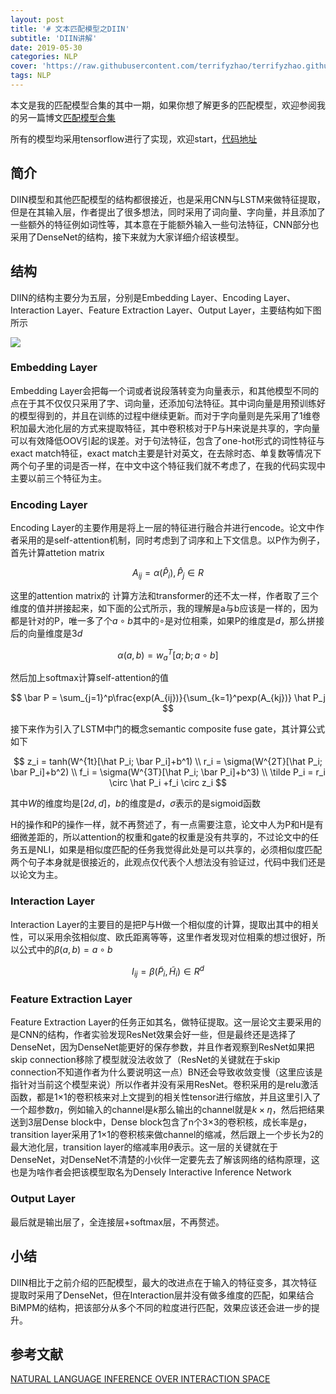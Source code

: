 ```yaml
---
layout: post
title: '# 文本匹配模型之DIIN'
subtitle: 'DIIN讲解'
date: 2019-05-30
categories: NLP
cover: 'https://raw.githubusercontent.com/terrifyzhao/terrifyzhao.github.io/master/assets/img/2019-05-23-%E5%AD%A6%E4%B9%A0%E7%8E%87Learning%20rate/cover.jpg'
tags: NLP
---
```



本文是我的匹配模型合集的其中一期，如果你想了解更多的匹配模型，欢迎参阅我的另一篇博文[匹配模型合集](https://terrifyzhao.github.io/2019/05/13/%E6%96%87%E6%9C%AC%E5%8C%B9%E9%85%8D%E6%A8%A1%E5%9E%8B%E5%90%88%E9%9B%86.html)

所有的模型均采用tensorflow进行了实现，欢迎start，[代码地址](https://github.com/terrifyzhao/text_matching)

## **简介**
DIIN模型和其他匹配模型的结构都很接近，也是采用CNN与LSTM来做特征提取，但是在其输入层，作者提出了很多想法，同时采用了词向量、字向量，并且添加了一些额外的特征例如词性等，其本意在于能额外输入一些句法特征，CNN部分也采用了DenseNet的结构，接下来就为大家详细介绍该模型。

## **结构**
DIIN的结构主要分为五层，分别是Embedding Layer、Encoding Layer、Interaction Layer、Feature Extraction Layer、Output Layer，主要结构如下图所示

![](https://raw.githubusercontent.com/terrifyzhao/terrifyzhao.github.io/master/assets/img/2019-05-30-%E6%96%87%E6%9C%AC%E5%8C%B9%E9%85%8D%E6%A8%A1%E5%9E%8B%E4%B9%8BDIIN/pic1.jpg)

### **Embedding Layer**
Embedding Layer会把每一个词或者说段落转变为向量表示，和其他模型不同的点在于其不仅仅只采用了字、词向量，还添加句法特征。其中词向量是用预训练好的模型得到的，并且在训练的过程中继续更新。而对于字向量则是先采用了1维卷积加最大池化层的方式来提取特征，其中卷积核对于P与H来说是共享的，字向量可以有效降低OOV引起的误差。对于句法特征，包含了one-hot形式的词性特征与exact match特征，exact match主要是针对英文，在去除时态、单复数等情况下两个句子里的词是否一样，在中文中这个特征我们就不考虑了，在我的代码实现中主要以前三个特征为主。

### **Encoding Layer**
Encoding Layer的主要作用是将上一层的特征进行融合并进行encode。论文中作者采用的是self-attention机制，同时考虑到了词序和上下文信息。以P作为例子，首先计算attetion matrix

$$
A_{ij} = \alpha (\hat P_i),\hat P_j \in R
$$

这里的attention matrix的 计算方法和transformer的还不太一样，作者取了三个维度的值并拼接起来，如下面的公式所示，我的理解是a与b应该是一样的，因为都是针对的P，唯一多了个$a\circ b$其中的$\circ$是对位相乘，如果P的维度是$d$，那么拼接后的向量维度是$3d$ 

$$
\alpha(a,b) = w_a^T[a;b;a\circ b]
$$

然后加上softmax计算self-attention的值

$$
\bar P = \sum_{j=1}^p\frac{exp(A_{ij})}{\sum_{k=1}^pexp(A_{kj})} \hat P_j
$$

接下来作为引入了LSTM中门的概念semantic composite fuse gate，其计算公式如下

$$
z_i = tanh(W^{1t}[\hat P_i; \bar P_i]+b^1) \\
r_i = \sigma(W^{2T}[\hat P_i; \bar P_i]+b^2) \\
f_i = \sigma(W^{3T}[\hat P_i; \bar P_i]+b^3) \\
\tilde P_i = r_i \circ \hat P_i +f_i \circ z_i 
$$

其中$W$的维度均是$[2d,d]$，$b$的维度是$d$，$\sigma$表示的是sigmoid函数

H的操作和P的操作一样，就不再赘述了，有一点需要注意，论文中人为P和H是有细微差距的，所以attention的权重和gate的权重是没有共享的，不过论文中的任务五是NLI，如果是相似度匹配的任务我觉得此处是可以共享的，必须相似度匹配两个句子本身就是很接近的，此观点仅代表个人想法没有验证过，代码中我们还是以论文为主。

### **Interaction Layer**
Interaction Layer的主要目的是把P与H做一个相似度的计算，提取出其中的相关性，可以采用余弦相似度、欧氏距离等等，这里作者发现对位相乘的想过很好，所以公式中的$\beta(a,b) = a \circ b$

$$
I_{ij} = \beta(\tilde P_i, \tilde H_i) \in R^d
$$

### **Feature Extraction Layer**
Feature Extraction Layer的任务正如其名，做特征提取。这一层论文主要采用的是CNN的结构，作者实验发现ResNet效果会好一些，但是最终还是选择了DenseNet，因为DenseNet能更好的保存参数，并且作者观察到ResNet如果把skip connection移除了模型就没法收敛了（ResNet的关键就在于skip connection不知道作者为什么要说明这一点）BN还会导致收敛变慢（这里应该是指针对当前这个模型来说）所以作者并没有采用ResNet。卷积采用的是relu激活函数，都是1×1的卷积核来对上文提到的相关性tensor进行缩放，并且这里引入了一个超参数$\eta$，例如输入的channel是$k$那么输出的channel就是$k×\eta$，然后把结果送到3层Dense block中，Dense block包含了n个3×3的卷积核，成长率是$g$，transition layer采用了1×1的卷积核来做channel的缩减，然后跟上一个步长为2的最大池化层，transition layer的缩减率用$\theta$表示。这一层的关键就在于DenseNet，对DenseNet不清楚的小伙伴一定要先去了解该网络的结构原理，这也是为啥作者会把该模型取名为Densely Interactive Inference Network

### **Output Layer**
最后就是输出层了，全连接层+softmax层，不再赘述。

## **小结**
DIIN相比于之前介绍的匹配模型，最大的改进点在于输入的特征变多，其次特征提取时采用了DenseNet，但在Interaction层并没有做多维度的匹配，如果结合BiMPM的结构，把该部分从多个不同的粒度进行匹配，效果应该还会进一步的提升。

## **参考文献**
[NATURAL LANGUAGE INFERENCE OVER INTERACTION SPACE](https://arxiv.org/pdf/1709.04348.pdf)
